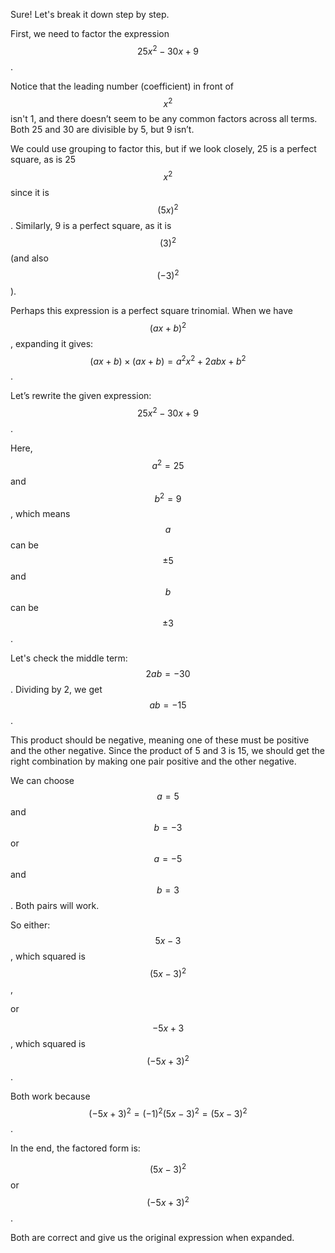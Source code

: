 Sure! Let's break it down step by step.

First, we need to factor the expression $$25x^2 - 30x + 9$$. 

Notice that the leading number (coefficient) in front of $$x^2$$ isn't 1, and there doesn’t seem to be any common factors across all terms. Both 25 and 30 are divisible by 5, but 9 isn’t.

We could use grouping to factor this, but if we look closely, 25 is a perfect square, as is 25$$x^2$$ since it is $$(5x)^2$$. Similarly, 9 is a perfect square, as it is $$(3)^2$$ (and also $$( - 3)^2$$).

Perhaps this expression is a perfect square trinomial. When we have $$(ax + b)^2$$, expanding it gives:
$$(ax + b) \times (ax + b) = a^2x^2 + 2abx + b^2$$.

Let’s rewrite the given expression:
$$25x^2 - 30x + 9$$.

Here, $$a^2 = 25$$ and $$b^2 = 9$$, which means $$a$$ can be $$\pm 5$$ and $$b$$ can be $$\pm 3$$. 

Let's check the middle term:
$$2ab = -30$$. Dividing by 2, we get $$ab = -15$$.

This product should be negative, meaning one of these must be positive and the other negative. Since the product of 5 and 3 is 15, we should get the right combination by making one pair positive and the other negative.

We can choose $$a = 5$$ and $$b = -3$$ or $$a = -5$$ and $$b = 3$$. Both pairs will work.

So either:
$$5x - 3$$, which squared is $$(5x - 3)^2$$,

or

$$-5x + 3$$, which squared is $$( - 5x + 3)^2$$.

Both work because $$( -5x + 3)^2 = (-1)^2(5x - 3)^2 = (5x - 3)^2$$.

In the end, the factored form is:

$$(5x - 3)^2$$ or $$( - 5x + 3)^2$$.

Both are correct and give us the original expression when expanded.